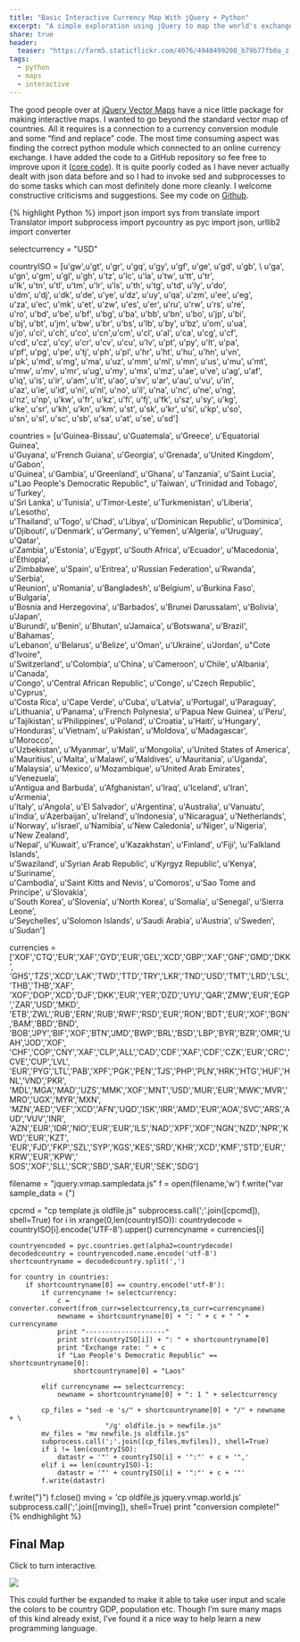 ```yaml
---
title: "Basic Interactive Currency Map With jQuery + Python"
excerpt: "A simple exploration using jQuery to map the world's exchange rates."
share: true
header:
  teaser: "https://farm5.staticflickr.com/4076/4940499208_b79b77fb0a_z.jpg"
tags:
  - python
  - maps
  - interactive
---
```


The good people over at [jQuery Vector Maps](http://jqvmap.com/) have a nice little package for making interactive maps. I wanted to go beyond the standard vector map of countries. All it requires is a connection to a currency conversion module and some “find and replace” code. The most time consuming aspect was finding the correct python module which connected to an online currency exchange. I have added the code to a GitHub repository so fee free to improve upon it ([core code](https://github.com/bgriffen/jcurrency/blob/master/code/constructmap.py)).  It is quite poorly coded as I have never actually dealt with json data before and so I had to invoke sed and subprocesses to do some tasks which can most definitely done more cleanly. I welcome constructive criticisms and suggestions. See my code on [Github](https://github.com/bgriffen/jcurrency).

{% highlight Python %}
import json
import sys
from translate import Translator
import subprocess
import pycountry as pyc
import json, urllib2
import converter

selectcurrency = "USD"

countryISO = [u'gw',u'gt', u'gr', u'gq', u'gy', u'gf', u'ge', u'gd', u'gb',  \ 
u'ga', u'gn', u'gm', u'gl', u'gh', u'tz', u'lc', u'la', u'tw', u'tt', u'tr', \
u'lk', u'tn', u'tl', u'tm', u'lr', u'ls', u'th', u'tg', u'td', u'ly', u'do', \
u'dm', u'dj', u'dk', u'de', u'ye', u'dz', u'uy', u'qa', u'zm', u'ee', u'eg', \
u'za', u'ec', u'mk', u'et', u'zw', u'es', u'er', u'ru', u'rw', u'rs', u're', \
u'ro', u'bd', u'be', u'bf', u'bg', u'ba', u'bb', u'bn', u'bo', u'jp', u'bi', \
u'bj', u'bt', u'jm', u'bw', u'br', u'bs', u'lb', u'by', u'bz', u'om', u'ua', \
u'jo', u'ci', u'ch', u'co', u'cn',u'cm', u'cl', u'al', u'ca', u'cg', u'cf',  \
u'cd', u'cz', u'cy', u'cr', u'cv', u'cu', u'lv', u'pt', u'py', u'lt', u'pa', \
u'pf', u'pg', u'pe', u'tj', u'ph', u'pl', u'hr', u'ht', u'hu', u'hn', u'vn', \
u'pk', u'md', u'mg', u'ma', u'uz', u'mm', u'ml', u'mn', u'us', u'mu', u'mt', \
u'mw', u'mv', u'mr', u'ug', u'my', u'mx', u'mz', u'ae', u've', u'ag', u'af', \
u'iq', u'is', u'ir', u'am', u'it', u'ao', u'sv', u'ar', u'au', u'vu', u'in', \
u'az', u'ie', u'id', u'ni', u'nl', u'no', u'il', u'na', u'nc', u'ne', u'ng', \
u'nz', u'np', u'kw', u'fr', u'kz', u'fi', u'fj', u'fk', u'sz', u'sy', u'kg', \
u'ke', u'sr', u'kh', u'kn', u'km', u'st', u'sk', u'kr', u'si', u'kp', u'so', \
u'sn', u'sl', u'sc', u'sb', u'sa', u'at', u'se', u'sd']

countries = [u'Guinea-Bissau', u'Guatemala', u'Greece', u'Equatorial Guinea', \
u'Guyana', u'French Guiana', u'Georgia', u'Grenada', u'United Kingdom', u'Gabon', \
u'Guinea', u'Gambia', u'Greenland', u'Ghana', u'Tanzania', u'Saint Lucia', \
u"Lao People's Democratic Republic", u'Taiwan', u'Trinidad and Tobago', u'Turkey', \
u'Sri Lanka', u'Tunisia', u'Timor-Leste', u'Turkmenistan', u'Liberia', u'Lesotho', \
u'Thailand', u'Togo', u'Chad', u'Libya', u'Dominican Republic', u'Dominica', \
u'Djibouti', u'Denmark', u'Germany', u'Yemen', u'Algeria', u'Uruguay', u'Qatar', \
u'Zambia', u'Estonia', u'Egypt', u'South Africa', u'Ecuador', u'Macedonia', u'Ethiopia', \
u'Zimbabwe', u'Spain', u'Eritrea', u'Russian Federation', u'Rwanda', u'Serbia', \
u'Reunion', u'Romania', u'Bangladesh', u'Belgium', u'Burkina Faso', u'Bulgaria', \
u'Bosnia and Herzegovina', u'Barbados', u'Brunei Darussalam', u'Bolivia', u'Japan', \
u'Burundi', u'Benin', u'Bhutan', u'Jamaica', u'Botswana', u'Brazil', u'Bahamas', \
u'Lebanon', u'Belarus', u'Belize', u'Oman', u'Ukraine', u'Jordan', u"Cote d'Ivoire", \
u'Switzerland', u'Colombia', u'China', u'Cameroon', u'Chile', u'Albania', u'Canada', \
u'Congo', u'Central African Republic', u'Congo', u'Czech Republic', u'Cyprus', \
u'Costa Rica', u'Cape Verde', u'Cuba', u'Latvia', u'Portugal', u'Paraguay', \
u'Lithuania', u'Panama', u'French Polynesia', u'Papua New Guinea', u'Peru', \
u'Tajikistan', u'Philippines', u'Poland', u'Croatia', u'Haiti', u'Hungary', \
u'Honduras', u'Vietnam', u'Pakistan', u'Moldova', u'Madagascar', u'Morocco', \
u'Uzbekistan', u'Myanmar', u'Mali', u'Mongolia', u'United States of America', \
u'Mauritius', u'Malta', u'Malawi', u'Maldives', u'Mauritania', u'Uganda', \
u'Malaysia', u'Mexico', u'Mozambique', u'United Arab Emirates', u'Venezuela', \
u'Antigua and Barbuda', u'Afghanistan', u'Iraq', u'Iceland', u'Iran', u'Armenia', \
u'Italy', u'Angola', u'El Salvador', u'Argentina', u'Australia', u'Vanuatu', \
u'India', u'Azerbaijan', u'Ireland', u'Indonesia', u'Nicaragua', u'Netherlands', \
u'Norway', u'Israel', u'Namibia', u'New Caledonia', u'Niger', u'Nigeria', u'New Zealand', \
u'Nepal', u'Kuwait', u'France', u'Kazakhstan', u'Finland', u'Fiji', \u'Falkland Islands', \
u'Swaziland', u'Syrian Arab Republic', u'Kyrgyz Republic', u'Kenya', u'Suriname', \
u'Cambodia', u'Saint Kitts and Nevis', u'Comoros', u'Sao Tome and Principe', u'Slovakia', \
u'South Korea', u'Slovenia', u'North Korea', u'Somalia', u'Senegal', u'Sierra Leone', \
u'Seychelles', u'Solomon Islands', u'Saudi Arabia', u'Austria', u'Sweden', u'Sudan']

currencies = ['XOF','CTQ','EUR','XAF','GYD','EUR','GEL','XCD','GBP','XAF','GNF','GMD','DKK', \
'GHS','TZS','XCD','LAK','TWD','TTD','TRY','LKR','TND','USD','TMT','LRD','LSL','THB','THB','XAF', \
'XOF','DOP','XCD','DJF','DKK','EUR','YER','DZD','UYU','QAR','ZMW','EUR','EGP','ZAR','USD','MKD', \
'ETB','ZWL','RUB','ERN','RUB','RWF','RSD','EUR','RON','BDT','EUR','XOF','BGN','BAM','BBD','BND', \
'BOB','JPY','BIF','XOF','BTN','JMD','BWP','BRL','BSD','LBP','BYR','BZR','OMR','UAH','JOD','XOF', \
'CHF','COP','CNY','XAF','CLP','ALL','CAD','CDF','XAF','CDF','CZK','EUR','CRC','CVE','CUP','LVL', \
'EUR','PYG','LTL','PAB','XPF','PGK','PEN','TJS','PHP','PLN','HRK','HTG','HUF','HNL','VND','PKR', \
'MDL','MGA','MAD','UZS','MMK','XOF','MNT','USD','MUR','EUR','MWK','MVR','MRO','UGX','MYR','MXN', \
'MZN','AED','VEF','XCD','AFN','UQD','ISK','IRR','AMD','EUR','AOA','SVC','ARS','AUD','VUV','INR', \
'AZN','EUR','IDR','NIO','EUR','EUR','ILS','NAD','XPF','XOF','NGN','NZD','NPR','KWD','EUR','KZT', \
'EUR','FJD','FKP','SZL','SYP','KGS','KES','SRD','KHR','XCD','KMF','STD','EUR','KRW','EUR','KPW','\
SOS','XOF','SLL','SCR','SBD','SAR','EUR','SEK','SDG']


filename = "jquery.vmap.sampledata.js"
f = open(filename,'w')
f.write("var sample_data = {")

cpcmd = "cp template.js oldfile.js"
subprocess.call(';'.join([cpcmd]), shell=True)
for i in xrange(0,len(countryISO)):
    countrydecode = countryISO[i].encode('UTF-8').upper()
    currencyname = currencies[i]
    
    countryencoded = pyc.countries.get(alpha2=countrydecode)
    decodedcountry = countryencoded.name.encode('utf-8')
    shortcountryname = decodedcountry.split(',')

    for country in countries:
        if shortcountryname[0] == country.encode('utf-8'):
            if currencyname != selectcurrency:
                c = converter.convert(from_curr=selectcurrency,to_curr=currencyname)
                newname = shortcountryname[0] + ": " + c + " " + currencyname
                print "--------------------"
                print str(countryISO[i]) + ": " + shortcountryname[0]
                print "Exchange rate: " + c
                if "Lao People's Democratic Republic" ==  shortcountryname[0]:
                    shortcountryname[0] = "Laos"

            elif currencyname == selectcurrency:
                newname = shortcountryname[0] + ": 1 " + selectcurrency
            
            cp_files = "sed -e 's/" + shortcountryname[0] + "/" + newname + \
                            "/g' oldfile.js > newfile.js"
            mv_files = "mv newfile.js oldfile.js"
            subprocess.call(';'.join([cp_files,mvfiles]), shell=True)
            if i != len(countryISO):
                datastr = '"' + countryISO[i] + '":"' + c + '",'
            elif i == len(countryISO)-1:
                datastr = '"' + countryISO[i] + '":"' + c + '"'
            f.write(datastr)

f.write("}")
f.close()
mving = 'cp oldfile.js jquery.vmap.world.js'
subprocess.call(';'.join([mving]), shell=True)
print "conversion complete!"
{% endhighlight %}

## Final Map

Click to turn interactive.

[<img src="http://www.brendangriffen.com/assets/currencymap/currencymap.png">](http://www.brendangriffen.com/assets/currencymap/world.html)

This could further be expanded to make it able to take user input and scale the colors to be country GDP, population etc. Though I’m sure many maps of this kind already exist, I’ve found it a nice way to help learn a new programming language.